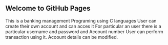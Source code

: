 ## Welcome to GitHub Pages
This is a banking management Programing using C languages
User can create their own account and can acces it
For particular an user there is a particular username and password and Account number
User can perform transaction using it.
Acoount details can be modified.
